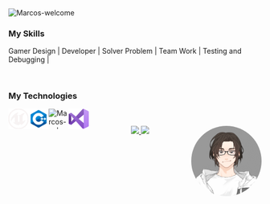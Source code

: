<img title="Marcos-welcome" src="https://github.com/marcos-cpp/animation.svg/blob/master/readme.svg" alt="Marcos-welcome" align="center" height="" width="2000">

<h3>My Skills</h3>
<div style="display: inline_block">
 <p>Gamer Design | Developer | Solver Problem | Team Work | Testing and Debugging | </p>
</div>
</br>
<h3>My Technologies</h3>
<div style="display: inline_block">
    <img align="left" alt="Marcos-sql" height="40" width="40" src="SVG/unreal.svg">
    <img align="left" alt="Marcos-c++" height="40" width="40" src="SVG/C++.svg">
    <img align="left" alt="Marcos-sql" height="40" width="40" src="https://cdn.jsdelivr.net/gh/devicons/devicon/icons/mysql/mysql-original.svg">
    <img align="left" alt="Marcos-vs" height="40" width="40" src="SVG/vs.svg">

</div>
<br><br>
<img align="right" alt="Marcos-pic" height="140" style="border-radius:100px;"![GIF Maker] src="profile.gif">

<div align="center">
  <a href="https://github.com/marcos-cpp">
  <img height="180em" src="https://github-readme-stats.vercel.app/api?username=marcos-cpp&show_icons=true&theme=dracula&include_all_commits=true&count_private=true"/>
  <img height="180em" src="https://github-readme-stats.vercel.app/api/top-langs/?username=marcos-cpp&layout=compact&langs_count=7&theme=dracula"/>


